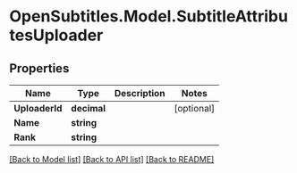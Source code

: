 
# OpenSubtitles.Model.SubtitleAttributesUploader

## Properties

Name | Type | Description | Notes
------------ | ------------- | ------------- | -------------
**UploaderId** | **decimal** |  | [optional] 
**Name** | **string** |  | 
**Rank** | **string** |  | 

[[Back to Model list]](../README.md#documentation-for-models)
[[Back to API list]](../README.md#documentation-for-api-endpoints)
[[Back to README]](../README.md)

